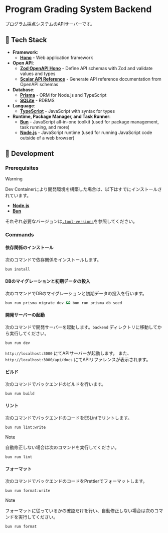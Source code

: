 # Program Grading System Backend

プログラム採点システムのAPIサーバーです。

## 🤖 Tech Stack

- **Framework**:
  - [**Hono**](https://hono.dev/) - Web application framework
- **Open API**:
  - [**Zod OpenAPI Hono**](https://github.com/honojs/middleware/tree/main/packages/zod-openapi) - Define API schemas with Zod and validate values and types
  - [**Scalar API Reference**](https://github.com/scalar/scalar/tree/main/packages/hono-api-reference) - Generate API reference documentation from OpenAPI schemas
- **Database**:
  - [**Prisma**](https://www.prisma.io/) - ORM for Node.js and TypeScript
  - [**SQLite**](https://www.sqlite.org/) - RDBMS
- **Language**:
  - [**TypeScript**](https://www.typescriptlang.org/) - JavaScript with syntax for types
- **Runtime, Package Manager, and Task Runner**:
  - [**Bun**](https://bun.sh/) - JavaScript all-in-one toolkit (used for package management, task running, and more)
  - [**Node.js**](https://nodejs.org/) - JavaScript runtime (used for running JavaScript code outside of a web browser)

## 🚀 Development

### Prerequisites

> [!warning]
> Dev Containerにより開発環境を構築した場合は、以下はすでにインストールされています。

- [**Node.js**](https://nodejs.org/)
- [**Bun**](https://bun.sh/)

それぞれ必要なバージョンは[`.tool-versions`](../.tool-versions)を参照してください。

### Commands

#### 依存関係のインストール

次のコマンドで依存関係をインストールします。

```sh
bun install
```

#### DBのマイグレーションと初期データの投入

次のコマンドでDBのマイグレーションと初期データの投入を行います。

```sh
bun run prisma migrate dev && bun run prisma db seed
```

#### 開発サーバーの起動

次のコマンドで開発サーバーを起動します。`backend` ディレクトリに移動してから実行してください。

```sh
bun run dev
```

`http://localhost:3000` にてAPIサーバーが起動します。
また、`http://localhost:3000/api/docs` にてAPIリファレンスが表示されます。

#### ビルド

次のコマンドでバックエンドのビルドを行います。

```sh
bun run build
```

#### リント

次のコマンドでバックエンドのコードをESLintでリントします。

```sh
bun run lint:write
```

> [!note]
> 自動修正しない場合は次のコマンドを実行してください。
>
> ```sh
> bun run lint
> ```

#### フォーマット

次のコマンドでバックエンドのコードをPrettierでフォーマットします。

```sh
bun run format:write
```

> [!note]
>
> フォーマットに従っているかの確認だけを行い、自動修正しない場合は次のコマンドを実行してください。
>
> ```sh
> bun run format
> ```
